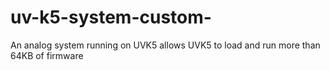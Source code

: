 # uv-k5-system-custom-
An analog system running on UVK5 allows UVK5 to load and run more than 64KB of firmware
